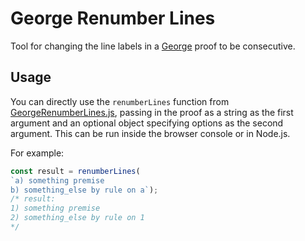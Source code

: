 # George Renumber Lines

Tool for changing the line labels in a [George](https://student.cs.uwaterloo.ca/~se212/george/george-docs-1/index.html) proof to be consecutive.

## Usage

You can directly use the `renumberLines` function from [GeorgeRenumberLines.js](GeorgeRenumberLines.js), passing in the proof as a string as the first argument and an optional object specifying options as the second argument. This can be run inside the browser console or in Node.js.

For example:

```js
const result = renumberLines(
`a) something premise
b) something_else by rule on a`);
/* result:
1) something premise
2) something_else by rule on 1
*/
```